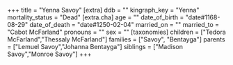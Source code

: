 +++
title = "Yenna Savoy"
[extra]
ddb = ""
kingraph_key = "Yenna"
mortality_status = "Dead"
[extra.cha]
age = ""
date_of_birth = "date#1168-08-29"
date_of_death = "date#1250-02-04"
married_on = ""
married_to = "Cabot McFarland"
pronouns = ""
sex = ""
[taxonomies]
children = ["Tedora McFarland","Thessaly McFarland"]
families = ["Savoy", "Bentayga"]
parents = ["Lemuel Savoy","Johanna Bentayga"]
siblings = ["Madison Savoy","Monroe Savoy"]
+++

